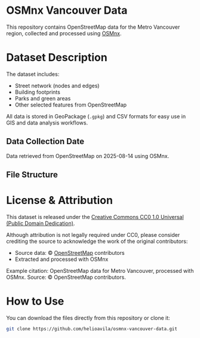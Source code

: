 # OSMnx Vancouver Data

This repository contains OpenStreetMap data for the Metro Vancouver region, collected and processed using [OSMnx](https://github.com/gboeing/osmnx).

# Dataset Description

The dataset includes:
- Street network (nodes and edges)
- Building footprints
- Parks and green areas
- Other selected features from OpenStreetMap

All data is stored in GeoPackage (`.gpkg`) and CSV formats for easy use in GIS and data analysis workflows.

## Data Collection Date
Data retrieved from OpenStreetMap on 2025-08-14 using OSMnx.

## File Structure



# License & Attribution
This dataset is released under the [Creative Commons CC0 1.0 Universal (Public Domain Dedication)](https://creativecommons.org/publicdomain/zero/1.0/).

Although attribution is not legally required under CC0, please consider crediting the source to acknowledge the work of the original contributors:
- Source data: © [OpenStreetMap](https://www.openstreetmap.org) contributors  
- Extracted and processed with OSMnx

Example citation: 
OpenStreetMap data for Metro Vancouver, processed with OSMnx. Source: © OpenStreetMap contributors.

# How to Use
You can download the files directly from this repository or clone it:
```bash
git clone https://github.com/helioavila/osmnx-vancouver-data.git
